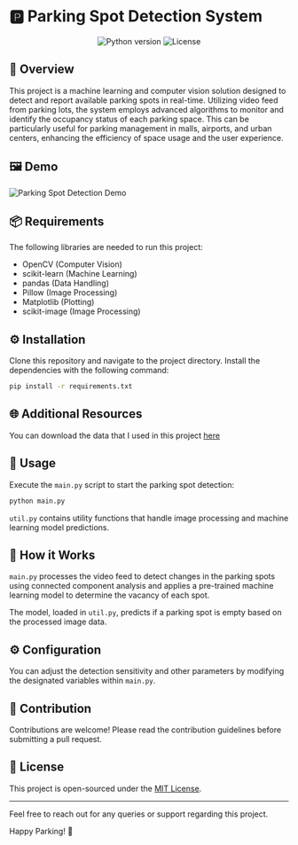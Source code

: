 # 🅿️ Parking Spot Detection System

<p align="center">
  <img src="https://img.shields.io/badge/python-3.10+-blue.svg" alt="Python version" />
  <img src="https://img.shields.io/badge/license-MIT-green.svg" alt="License" />
</p>

## 📝 Overview

This project is a machine learning and computer vision solution designed to detect and report available parking spots in real-time. Utilizing video feed from parking lots, the system employs advanced algorithms to monitor and identify the occupancy status of each parking space. This can be particularly useful for parking management in malls, airports, and urban centers, enhancing the efficiency of space usage and the user experience.

## 🖼️ Demo

![Parking Spot Detection Demo](https://drive.google.com/file/d/1q5bTfFYcCmGFU_uhAl1bZTV7v_DpohD3/view?usp=drive_link)

## 📦 Requirements

The following libraries are needed to run this project:

- OpenCV (Computer Vision)
- scikit-learn (Machine Learning)
- pandas (Data Handling)
- Pillow (Image Processing)
- Matplotlib (Plotting)
- scikit-image (Image Processing)

## ⚙️ Installation

Clone this repository and navigate to the project directory. Install the dependencies with the following command:

```bash
pip install -r requirements.txt
```

## 🌐 Additional Resources

You can download the data that I used in this project [here](https://drive.google.com/drive/folders/147SiZLL8GY4_Gvgyy4WNu80UnV3ZGtRY?usp=drive_link)

## 🚀 Usage

Execute the `main.py` script to start the parking spot detection:

```bash
python main.py
```

`util.py` contains utility functions that handle image processing and machine learning model predictions.

## 🤖 How it Works

`main.py` processes the video feed to detect changes in the parking spots using connected component analysis and applies a pre-trained machine learning model to determine the vacancy of each spot.

The model, loaded in `util.py`, predicts if a parking spot is empty based on the processed image data.

## ⚙️ Configuration

You can adjust the detection sensitivity and other parameters by modifying the designated variables within `main.py`.

## 🤝 Contribution

Contributions are welcome! Please read the contribution guidelines before submitting a pull request.

## 📄 License

This project is open-sourced under the [MIT License](LICENSE).

---

Feel free to reach out for any queries or support regarding this project.

Happy Parking! 🚗
